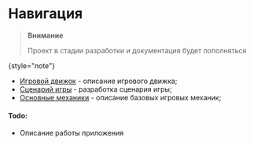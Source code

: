 # &#1053;&#1072;&#1074;&#1080;&#1075;&#1072;&#1094;&#1080;&#1103;

> **Внимание**
>
> Проект в стадии разработки и документация будет пополняться
>
{style="note"}

- [Игровой движок](Game-Engine.md) - описание игрового движка;
- [Сценарий игры](Script.md) - разработка сценария игры;
- [Основные механики](Base-Features.md) - описание базовых игровых механик;

#### Todo:

- Описание работы приложения